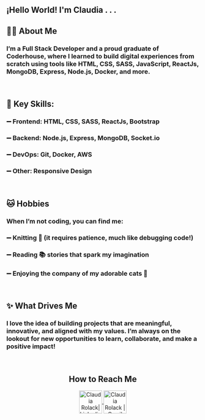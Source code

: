 ## ¡Hello World! I'm Claudia . . .

  <h2>👩‍💻 About Me</h2>
  <h3>I’m a Full Stack Developer and a proud graduate of Coderhouse, where I learned to build digital experiences from scratch using tools like HTML, CSS, SASS, JavaScript, ReactJs, MongoDB, Express, Node.js, Docker, and more.</h3>
  <br>
  <h2>🌟 Key Skills:</h2>
  <h3>➖ Frontend: HTML, CSS, SASS, ReactJs, Bootstrap</h3>
  <h3>➖ Backend: Node.js, Express, MongoDB, Socket.io</h3>
  <h3>➖ DevOps: Git, Docker, AWS</h3>
  <h3>➖ Other: Responsive Design</h3>
  <br>
  <h2>🐱 Hobbies</h2>
  <h3>When I’m not coding, you can find me:</h3>
  <h3>➖ Knitting 🧶 (it requires patience, much like debugging code!)</h3>
  <h3>➖ Reading 📚 stories that spark my imagination</h3>
  <h3>➖ Enjoying the company of my adorable cats 🐾</h3>
  <br>
  <h2>✨ What Drives Me</h2>
  <h3>I love the idea of building projects that are meaningful, innovative, and aligned with my values. I’m always on the lookout for new opportunities to learn, collaborate, and make a positive impact!</h3>
  <br>
  <div align="center">
    <h2>How to Reach Me</h2>
    <a href="https://www.linkedin.com/in/claudia-rolack-silva-55756812a/" target="_blank">
    <img align="center" alt="Claudia Rolack| Linkedin" width="60em" src="https://github.com/user-attachments/assets/cb8478f4-9f2b-4f1c-9f74-e90d8835f046"/>
    </a>
    <a href="email:claudia.rolack@gmail.com">
    <img align="center" alt="Claudia Rolack | Gmail" width="60em" src="https://github.com/user-attachments/assets/8b883024-21a5-4c34-ae1e-871fcc70c058"/>
    </a>
  </div>
